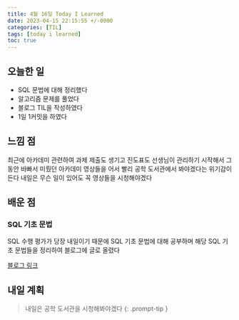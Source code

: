 ```yaml
---
title: 4월 16일 Today I Learned
date: 2023-04-15 22:15:55 +/-0000
categories: [TIL]
tags: [today i learned]
toc: true
---
```


## 오늘한 일

* SQL 문법에 대해 정리했다
* 알고리즘 문제를 풀었다
* 블로그 TIL을 작성하였다
* 1일 1커밋을 하였다

## 느낌 점

최근에 아카데미 관련하여 과제 제출도 생기고 진도표도 선생님이 관리하기 시작해서 그동안 바빠서 미뤘던 아카데미 영상들을 어서 빨리 공학 도서관에서 봐야겠다는 위기감이 든다 내일은 무슨 일이 있어도 꼭 영상들을 시청해야겠다

## 배운 점

### SQL 기초 문법

SQL 수행 평가가 당장 내일이기 때문에 SQL 기초 문법에 대해 공부하며 해당 SQL 기초 문법들을 정리하여 블로그에 글로 올렸다

[블로그 링크](https://jangwoojun.github.io/posts/sql1/)

## 내일 계획

> 내일은 공학 도서관을 시청해봐야겠다
{: .prompt-tip }